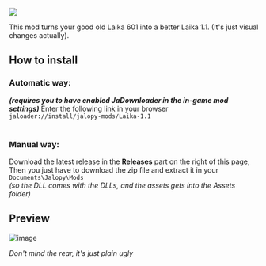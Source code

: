 [![](https://img.shields.io/github/downloads/Jalopy-Mods/Laika-1.1/total)](#)

This mod turns your good old Laika 601 into a better Laika 1.1. (It's just visual changes actually).

## How to install

### Automatic way:

<b><i>(requires you to have enabled JaDownloader in the in-game mod settings)</i></b>
Enter the following link in your browser<br>
`jaloader://install/jalopy-mods/Laika-1.1`<br><br>

### Manual way:

Download the latest release in the <b>Releases</b> part on the right of this page,<br>
Then you just have to download the zip file and extract it in your `Documents\Jalopy\Mods`<br>
<i>(so the DLL comes with the DLLs, and the assets gets into the Assets folder)</i>

## Preview

![image](https://github.com/Jalopy-Mods/Laika-1.1/assets/69876322/c6e3b3ad-7b08-4d1c-ae15-691bc7ec94aa)

<i>Don't mind the rear, it's just plain ugly</i>
